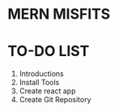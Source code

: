 # MERN MISFITS

# TO-DO LIST

1. Introductions
2. Install Tools
3. Create react app
4. Create Git Repository

